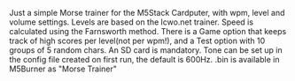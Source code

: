 Just a simple Morse trainer for the M5Stack Cardputer, with wpm, level and volume settings. 
Levels are based on the lcwo.net trainer. 
Speed is calculated using the Farnsworth method. 
There is a Game option that keeps track of high scores per level(not per wpm!), and a Test option with 10 groups of 5 random chars. 
An SD card is mandatory. 
Tone can be set up in the config file created on first run, the default is 600Hz.
.bin is available in M5Burner as "Morse Trainer"
